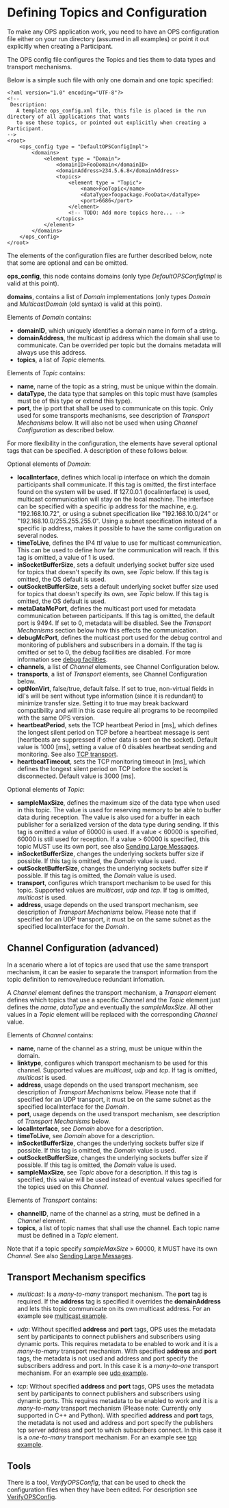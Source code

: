 # Defining Topics and Configuration #

To make any OPS application work, you need to have an OPS configuration file either on your run directory (assumed in all examples) or point it out explicitly when creating a Participant.

The OPS config file configures the Topics and ties them to data types and transport mechanisms.

Below is a simple such file with only one domain and one topic specified:

```
<?xml version="1.0" encoding="UTF-8"?>
<!--
 Description:
   A template ops_config.xml file, this file is placed in the run directory of all applications that wants
   to use these topics, or pointed out explicitly when creating a Participant.
-->
<root>
    <ops_config type = "DefaultOPSConfigImpl">
        <domains>
            <element type = "Domain">
                <domainID>FooDomain</domainID>
                <domainAddress>234.5.6.8</domainAddress>
                <topics>
                    <element type = "Topic">
                        <name>FooTopic</name>
                        <dataType>foopackage.FooData</dataType>
                        <port>6686</port>
                    </element>
                    <!-- TODO: Add more topics here... -->
                </topics>
            </element>
        </domains>
    </ops_config>
</root>

```

The elements of the configuration files are further described below, note that some are optional and can be omitted.

**ops\_config**, this node contains domains (only type *DefaultOPSConfigImpl* is valid at this point).

**domains**, contains a list of *Domain* implementations (only types *Domain* and *MulticastDomain* (old syntax) is valid at this point).

Elements of _Domain_ contains:
  * **domainID**, which uniquely identifies a domain name in form of a string.
  * **domainAddress**, the multicast ip address which the domain shall use to communicate. Can be overrided per topic but the domains metadata will always use this address.
  * **topics**, a list of *Topic* elements.

Elements of _Topic_ contains:
  * **name**, name of the topic as a string, must be unique within the domain.
  * **dataType**, the data type that samples on this topic must have (samples must be of this type or extend this type).
  * **port**, the ip port that shall be used to communicate on this topic. Only used for some transports mechanisms, see description of *Transport Mechanisms* below. It will also not be used when using _Channel Configuration_ as described below.

For more flexibility in the configuration, the elements have several optional tags that can be specified. A description of these follows below.

Optional elements of _Domain_:
  * **localInterface**, defines which local ip interface on which the domain participants shall communicate. If this tag is omitted, the first interface found on the system will be used. If 127.0.0.1 (localinterface) is used, multicast communication will stay on the local machine.
  The interface can be specified with a specific ip address for the machine, e.g. "192.168.10.72", or using a subnet specification like "192.168.10.0/24" or "192.168.10.0/255.255.255.0". Using a subnet specification instead of a specific ip address, makes it possible to have the same configuration on several nodes.
  * **timeToLive**, defines the IP4 *ttl* value to use for multicast communication. This can be used to define how far the communication will reach. If this tag is omitted, a value of 1 is used.
  * **inSocketBufferSize**, sets a default underlying socket buffer size used for topics that doesn't specify its own, see *Topic* below. If this tag is omitted, the OS default is used.
  * **outSocketBufferSize**, sets a default underlying socket buffer size used for topics that doesn't specify its own, see *Topic* below. If this tag is omitted, the OS default is used.
  * **metaDataMcPort**, defines the multicast port used for metadata communication between participants. If this tag is omitted, the default port is 9494. If set to 0, metadata will be disabled. See the *Transport Mechanisms* section below how this effects the communication.
  * **debugMcPort**, defines the multicast port used for the debug control and monitoring of publishers and subscribers in a domain. If the tag is omitted or set to 0, the debug facilities are disabled. For more information see [debug facilities](DebugFunc.md).
  * **channels**, a list of *Channel* elements, see Channel Configuration below.
  * **transports**, a list of *Transport* elements, see Channel Configuration below.
  * **optNonVirt**, false/true, default false. If set to true, non-virtual fields in idl's will be sent without type information (since it is redundant) to minimize transfer size. Setting it to true may break backward compatibility and will in this case require all programs to be recompiled with the same OPS version.
  * **heartbeatPeriod**, sets the TCP heartbeat Period in [ms], which defines the longest silent period on TCP before a heartbeat message is sent (heartbeats are suppressed if other data is sent on the socket). Default value is 1000 [ms], setting a value of 0 disables heartbeat sending and monitoring. See also [TCP transport](TcpTransport.md).
  * **heartbeatTimeout**, sets the TCP monitoring timeout in [ms], which defines the longest silent period on TCP before the socket is disconnected. Default value is 3000 [ms].

Optional elements of _Topic_:
  * **sampleMaxSize**, defines the maximum size of the data type when used in this topic. The value is used for reserving memory to be able to buffer data during reception. The value is also used for a buffer in each publisher for a serialized version of the data type during sending. If this tag is omitted a value of 60000 is used. If a value < 60000 is specified, 60000 is still used for reception. If a value > 60000 is specified, this topic MUST use its own port, see also [Sending Large Messages](LargeMessages.md).
  * **inSocketBufferSize**, changes the underlying sockets buffer size if possible. If this tag is omitted, the _Domain_ value is used.
  * **outSocketBufferSize**, changes the underlying sockets buffer size if possible. If this tag is omitted, the _Domain_ value is used.
  * **transport**, configures which transport mechanism to be used for this topic. Supported values are *multicast*, *udp* and *tcp*. If tag is omitted, *multicast* is used.
  * **address**, usage depends on the used transport mechanism, see description of *Transport Mechanisms* below. Please note that if specified for an UDP transport, it must be on the same subnet as the specified localInterface for the _Domain_.

## Channel Configuration (advanced) ###
In a scenario where a lot of topics are used that use the same transport mechanism, it can be easier to separate the transport information from the topic definition to remove/reduce redundant infomation.

A _Channel_ element defines the transport mechanism, a _Transport_ element defines which topics that use a specific _Channel_ and the _Topic_ element just defines the _name_, _dataType_ and eventually the _sampleMaxSize_. All other values in a _Topic_ element will be replaced with the corresponding _Channel_ value.

Elements of _Channel_ contains:
  * **name**, name of the channel as a string, must be unique within the domain.
  * **linktype**, configures which transport mechanism to be used for this channel. Supported values are *multicast*, *udp* and *tcp*. If tag is omitted, *multicast* is used.
  * **address**, usage depends on the used transport mechanism, see description of *Transport Mechanisms* below. Please note that if specified for an UDP transport, it must be on the same subnet as the specified localInterface for the _Domain_.
  * **port**, usage depends on the used transport mechanism, see description of *Transport Mechanisms* below.
  * **localInterface**, see _Domain_ above for a description.
  * **timeToLive**, see _Domain_ above for a description.
  * **inSocketBufferSize**, changes the underlying sockets buffer size if possible. If this tag is omitted, the _Domain_ value is used.
  * **outSocketBufferSize**, changes the underlying sockets buffer size if possible. If this tag is omitted, the _Domain_ value is used.
  * **sampleMaxSize**, see _Topic_ above for a description. If this tag is specified, this value will be used instead of eventual values specified for the topics used on this _Channel_.

Elements of _Transport_ contains:
  * **channelID**, name of the channel as a string, must be defined in a _Channel_ element.
  * **topics**, a list of topic names that shall use the channel. Each topic name must be defined in a _Topic_ element.

Note that if a topic specify _sampleMaxSize_ > 60000, it MUST have its own _Channel_. See also [Sending Large Messages](LargeMessages.md).

## Transport Mechanism specifics ##
  * *multicast*: Is a _many-to-many_ transport mechanism. The **port** tag is required. If the **address** tag is specified it overrides the **domainAddress** and lets this topic communicate on its own multicast address.
  For an example see [multicast example](MulticastTransport.md).

  * *udp*: Without specified **address** and **port** tags, OPS uses the metadata sent by participants to connect publishers and subscribers using dynamic ports. This requires metadata to be enabled to work and it is a _many-to-many_ transport mechanism.
  With specified **address** and **port** tags, the metadata is not used and address and port specify the subscribers address and port. In this case it is a _many-to-one_ transport mechanism.
  For an example see [udp example](UdpTransport.md).

  * *tcp*: Without specified **address** and **port** tags, OPS uses the metadata sent by participants to connect publishers and subscribers using dynamic ports. This requires metadata to be enabled to work and it is a _many-to-many_ transport mechanism (Please note: Currently only supported in C++ and Python).
  With specified **address** and **port** tags, the metadata is not used and address and port specify the publishers tcp server address and port to which subscribers connect. In this case it is a _one-to-many_ transport mechanism.
  For an example see [tcp example](TcpTransport.md).

## Tools ##
There is a tool, _VerifyOPSConfig_, that can be used to check the configuration files when they have been edited. For description see [VerifyOPSConfig](VerifyOPSConfig.md).
